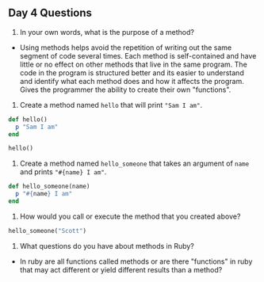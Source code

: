 ## Day 4 Questions

1. In your own words, what is the purpose of a method?

* Using methods helps avoid the repetition of writing out the same segment of code several times. Each method is self-contained and have little or no effect on other methods that live in the same program. The code in the program is structured better and its easier to understand and identify what each method does and how it affects the program. Gives the programmer the ability to create their own "functions".

1. Create a method named `hello` that will print `"Sam I am"`.

```ruby
def hello()
  p "Sam I am"
end

hello()

```

1. Create a method named `hello_someone` that takes an argument of `name` and prints `"#{name} I am"`.

```ruby
def hello_someone(name)
  p "#{name} I am"
end
```

1. How would you call or execute the method that you created above?

```ruby
hello_someone("Scott")
```

1. What questions do you have about methods in Ruby?

* In ruby are all functions called methods or are there "functions" in ruby that may act different or yield different results than a method?
